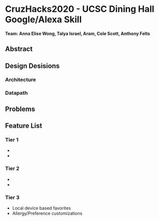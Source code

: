 # CruzHacks2020 - UCSC Dining Hall Google/Alexa Skill
#### Team: Anna Elise Wong, Talya Israel, Aram, Cole Scott, Anthony Felts
## Abstract


## Design Desisions
### Architecture

### Datapath

## Problems

## Feature List
### Tier 1
  *
  *
### Tier 2
  *
  *
### Tier 3
  * Local device based favorites
  * Allergy/Preference customizations

